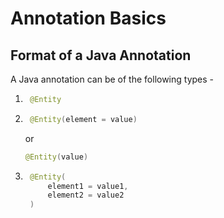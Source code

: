 # Annotation Basics

## Format of a Java Annotation

A Java annotation can be of the following types - 

1. ```java 
    @Entity
    ``` 
1. ```java 
    @Entity(element = value)
    ``` 
    or
     
    ```java
    @Entity(value)
    ```
1. ```java
    @Entity(
        element1 = value1, 
        element2 = value2
    )
   ```
